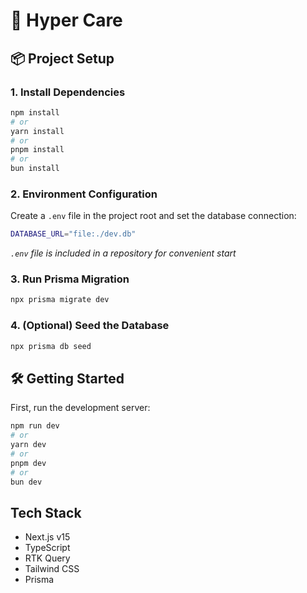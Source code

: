 # 🚀 Hyper Care

## 📦 Project Setup

### 1. Install Dependencies

```bash
npm install
# or
yarn install
# or
pnpm install
# or
bun install
```
### 2. Environment Configuration
Create a `.env` file in the project root and set the database connection:
```bash
DATABASE_URL="file:./dev.db"
```
*`.env` file is included in a repository for convenient start*

### 3. Run Prisma Migration
```bash
npx prisma migrate dev
```

### 4. (Optional) Seed the Database
```bash
npx prisma db seed
```

## 🛠️ Getting Started

First, run the development server:

```bash
npm run dev
# or
yarn dev
# or
pnpm dev
# or
bun dev
```

## Tech Stack
* Next.js v15
* TypeScript
* RTK Query
* Tailwind CSS
* Prisma


